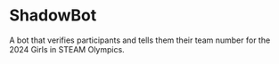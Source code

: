 # ShadowBot
A bot that verifies participants and tells them their team number for the 2024 Girls in STEAM Olympics.
